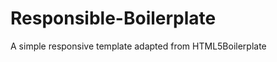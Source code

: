 Responsible-Boilerplate
=======================

A simple responsive template adapted from HTML5Boilerplate